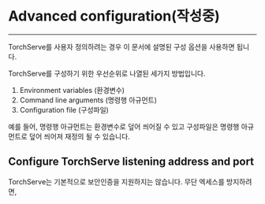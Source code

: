 # Advanced configuration(작성중)

---

TorchServe를 사용자 정의하려는 경우 이 문서에 설명된 구성 옵션을
사용하면 됩니다.

TorchServe를 구성하기 위한 우선순위로 나열된 세가지 방법입니다.

1. Environment variables (환경변수)
2. Command line arguments (명령행 아규먼트)
3. Configuration file (구성파일)

예를 들어, 명령행 아규먼트는 환경변수로 덮어 씌어질 수 있고 구성파일은
명령행 아규먼트로 덮어 씌어져 재정의 될 수 있습니다.

## Configure TorchServe listening address and port

TorchServe는 기본적으로 보안인증을 지원하지는 않습니다.
무단 엑세스를 방지하려면, 